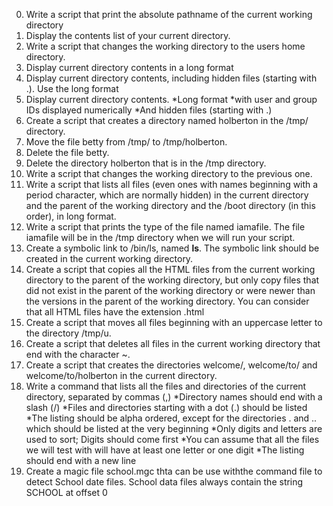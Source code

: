 0. Write a script that print the absolute pathname of the current working directory
1. Display the contents list of your current directory.
2. Write a script that changes the working directory to the users home directory.
3. Display current directory contents in a long format
4. Display current directory contents, including hidden files (starting with .). Use the long format
5. Display current directory contents. *Long format *with user and group IDs displayed numerically *And hidden files (starting with .)
6. Create a script that creates a directory named holberton in the /tmp/ directory.
7. Move the file betty from /tmp/ to /tmp/holberton.
8. Delete the file betty.
9. Delete the directory holberton that is in the /tmp directory.
10. Write a script that changes the working directory to the previous one.
11. Write a script that lists all files (even ones with names beginning with a period character, which are normally hidden) in the current directory and the parent of the working directory and the /boot directory (in this order), in long format.
12. Write a script that prints the type of the file named iamafile. The file iamafile will be in the /tmp directory when we will run your script.
13. Create a symbolic link to /bin/ls, named __ls__. The symbolic link should be created in the current working directory. 
14. Create a script that copies all the HTML files from the current working directory to the parent of the working directory, but only copy files that did not exist in the parent of the working directory or were newer than the versions in the parent of the working directory. You can consider that all HTML files have the extension .html
15. Create a script that moves all files beginning with an uppercase letter to the directory /tmp/u.
16. Create a script that deletes all files in the current working directory that end with the character ~.
17. Create a script that creates the directories welcome/, welcome/to/ and welcome/to/holberton in the current directory.
18. Write a command that lists all the files and directories of the current directory, separated by commas (,) *Directory names should end with a slash (/) *Files and directories starting with a dot (.) should be listed *The listing should be alpha ordered, except for the directories . and .. which should be listed at the very beginning *Only digits and letters are used to sort; Digits should come first *You can assume that all the files we will test with will have at least one letter or one digit *The listing should end with a new line
19. Create a magic file school.mgc thta can be use withthe command file to detect School date files. School data files always contain the string SCHOOL at offset 0
